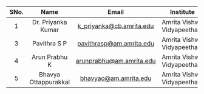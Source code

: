 | SNo. |         Name         |          Email           |         Institute          |
| :--: | :------------------: | :----------------------: | :------------------------: |
|  1   |  Dr. Priyanka Kumar  | k_priyanka@cb.amrita.edu | Amrita Vishwa Vidyapeetham |
|  3   |     Pavithra S P     | pavithrasp@am.amrita.edu | Amrita Vishwa Vidyapeetham |
|  4   |    Arun Prabhu K     | arunprabhu@am.amrita.edu | Amrita Vishwa Vidyapeetham |
|  5   | Bhavya Ottappurakkal |  bhavyao@am.amrita.edu   | Amrita Vishwa Vidyapeetham |
